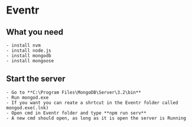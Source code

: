 # Eventr

## What you need 
    - install nvm
    - install node.js
    - install mongodb
    - install mongoose

## Start the server
    - Go to **C:\Program Files\MongoDB\Server\3.2\bin**
    - Run mongod.exe
    - If you want you can reate a shrtcut in the Eventr folder called mongod.exe(.lnk)
    - Open cmd in Eventr folder and type **npm run serv**
    - A new cmd should open, as long as it is open the server is Running

